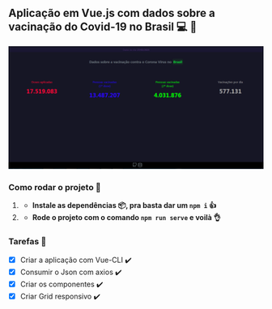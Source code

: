 ## Aplicação em Vue.js com dados sobre a vacinação do Covid-19 no Brasil :computer: 💉
![](examples/example.PNG)
### Como rodar o projeto :runner:
1. - **Instale as dependências 📦, pra basta dar um ```npm i``` 👍**
2. - **Rode o projeto com o comando ``` npm run serve ``` e voilà :ok_hand:**
### Tarefas 📑
- [x] Criar a aplicação com Vue-CLI :heavy_check_mark:
- [x] Consumir o Json com axios :heavy_check_mark:
- [x] Criar os componentes :heavy_check_mark:
- [x] Criar Grid responsivo :heavy_check_mark:
